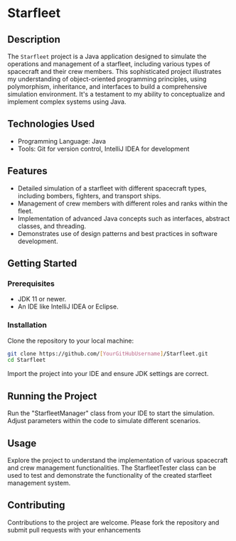 # Starfleet

## Description

The `Starfleet` project is a Java application designed to simulate the operations and management of a starfleet, including various types of spacecraft and their crew members. This sophisticated project illustrates my understanding of object-oriented programming principles, using polymorphism, inheritance, and interfaces to build a comprehensive simulation environment. It's a testament to my ability to conceptualize and implement complex systems using Java.

## Technologies Used

- Programming Language: Java
- Tools: Git for version control, IntelliJ IDEA for development

## Features

- Detailed simulation of a starfleet with different spacecraft types, including bombers, fighters, and transport ships.
- Management of crew members with different roles and ranks within the fleet.
- Implementation of advanced Java concepts such as interfaces, abstract classes, and threading.
- Demonstrates use of design patterns and best practices in software development.

## Getting Started

### Prerequisites

- JDK 11 or newer.
- An IDE like IntelliJ IDEA or Eclipse.

### Installation

Clone the repository to your local machine:

```bash
git clone https://github.com/[YourGitHubUsername]/Starfleet.git
cd Starfleet
```
Import the project into your IDE and ensure JDK settings are correct.

## Running the Project
Run the "StarfleetManager" class from your IDE to start the simulation. Adjust parameters within the code to simulate different scenarios.

## Usage
Explore the project to understand the implementation of various spacecraft and crew management functionalities. The StarfleetTester class can be used to test and demonstrate the functionality of the created starfleet management system.

## Contributing
Contributions to the project are welcome. Please fork the repository and submit pull requests with your enhancements

